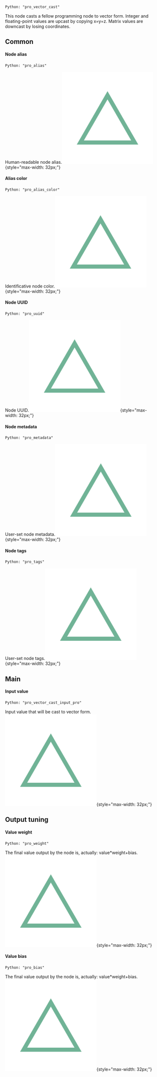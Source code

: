`Python: "pro_vector_cast"`

This node casts a fellow programming node to vector form. Integer and floating-point values are upcast by copying x=y=z. Matrix values are downcast by losing coordinates.
## Common

#### Node alias
`Python: "pro_alias"`

Human-readable node alias.![Icon](pro_vector_cast_swatch.png "Icon"){style="max-width: 32px;"}


#### Alias color
`Python: "pro_alias_color"`

Identificative node color.![Icon](pro_vector_cast_swatch.png "Icon"){style="max-width: 32px;"}


#### Node UUID
`Python: "pro_uuid"`

Node UUID.![Icon](pro_vector_cast_swatch.png "Icon"){style="max-width: 32px;"}


#### Node metadata
`Python: "pro_metadata"`

User-set node metadata.![Icon](pro_vector_cast_swatch.png "Icon"){style="max-width: 32px;"}


#### Node tags
`Python: "pro_tags"`

User-set node tags.![Icon](pro_vector_cast_swatch.png "Icon"){style="max-width: 32px;"}


## Main

#### Input value
`Python: "pro_vector_cast_input_pro"`

Input value that will be cast to vector form.![Icon](pro_vector_cast_swatch.png "Icon"){style="max-width: 32px;"}


## Output tuning

#### Value weight
`Python: "pro_weight"`

The final value output by the node is, actually: value*weight+bias.![Icon](pro_vector_cast_swatch.png "Icon"){style="max-width: 32px;"}


#### Value bias
`Python: "pro_bias"`

The final value output by the node is, actually: value*weight+bias.![Icon](pro_vector_cast_swatch.png "Icon"){style="max-width: 32px;"}



